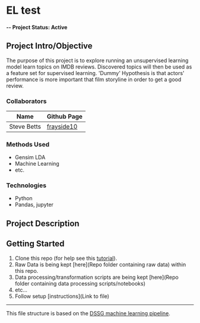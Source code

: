 # EL test

#### -- Project Status: Active

## Project Intro/Objective
The purpose of this project is to explore running an unsupervised learning model learn topics on IMDB reviews.  Discovered topics will then be used as a feature set for supervised learning.  'Dummy' Hypothesis is that actors' performance is more important that film storyline in order to get a good review.  

### Collaborators
|Name     |  Github Page   |  
|---------|-----------------|
|Steve Betts | [frayside10](https://github.com/frayside10/ELTest.git)|

### Methods Used
* Gensim LDA 
* Machine Learning
* etc.

### Technologies
* Python
* Pandas, jupyter

## Project Description


## Getting Started

1. Clone this repo (for help see this [tutorial](https://help.github.com/articles/cloning-a-repository/)).
2. Raw Data is being kept [here](Repo folder containing raw data) within this repo.
3. Data processing/transformation scripts are being kept [here](Repo folder containing data processing scripts/notebooks)
4. etc...
5. Follow setup [instructions](Link to file)


---

This file structure is based on the [DSSG machine learning pipeline](https://github.com/dssg/hitchhikers-guide/tree/master/sources/curriculum/0_before_you_start/pipelines-and-project-workflow).
